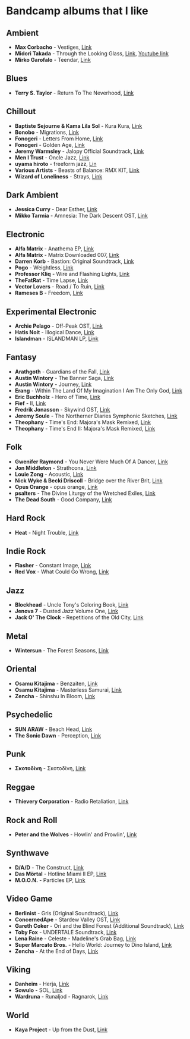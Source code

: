Bandcamp albums that I like
===========================

Ambient	
-------

  * **Max Corbacho** - Vestiges, [Link](https://maxcorbacho.bandcamp.com/album/vestiges)
  * **Midori Takada** - Through the Looking Glass, [Link](https://wrwtfww.com/album/through-the-looking-glass), [Youtube link](https://www.youtube.com/watch?v=eGjHJOnmDZA)
  * **Mirko Garofalo** - Teendar, [Link](https://mirkogarofalo.bandcamp.com/album/teendar)

Blues
-----

  * **Terry S. Taylor** - Return To The Neverhood, [Link](https://danielamosboots.bandcamp.com/album/return-to-the-neverhood)

Chillout
--------

  * **Baptiste Sejourne & Kama Lila Sol** - Kura Kura, [Link](https://numalove.bandcamp.com/album/kura-kura)
  * **Bonobo** - Migrations, [Link](https://bonobomusic.bandcamp.com/album/migration)
  * **Fonogeri** - Letters From Home, [Link](https://fonogeri.bandcamp.com/album/letters-from-home)
  * **Fonogeri** - Golden Age, [Link](https://fonogeri.bandcamp.com/album/golden-age)
  * **Jeremy Warmsley** - Jalopy Official Soundtrack, [Link](https://jeremywarmsley.bandcamp.com/album/jalopy-official-soundtrack)
  * **Men I Trust** - Oncle Jazz, [Link](https://menitrust.bandcamp.com/album/oncle-jazz)
  * **uyama hiroto** - freeform jazz, [Lin](https://rophrecordings.bandcamp.com/album/freeform-jazz)
  * **Various Artists** - Beasts of Balance: RMX KIT, [Link](http://music.disasterpeace.com/album/beasts-of-balance-rmx-kit)
  * **Wizard of Loneliness** - Strays, [Link](https://halcyontapes.bandcamp.com/album/strays)

Dark Ambient
------------

  * **Jessica Curry** - Dear Esther, [Link](https://jessicacurry.bandcamp.com/album/dear-esther)
  * **Mikko Tarmia** - Amnesia: The Dark Descent OST, [Link](https://mikkotarmia.bandcamp.com/album/amnesia-the-dark-descent-ost)

Electronic
----------

  * **Alfa Matrix** - Anathema EP, [Link](https://alfamatrix.bandcamp.com/album/anathema-ep)
  * **Alfa Matrix** - Matrix Downloaded 007, [Link](https://alfamatrix.bandcamp.com/album/matrix-downloaded-007)
  * **Darren Korb** - Bastion: Original Soundtrack, [Link](https://supergiantgames.bandcamp.com/album/bastion-original-soundtrack)
  * **Pogo** - Weightless, [Link](https://pogomix.bandcamp.com/album/weightless)
  * **Professor Kliq** - Wire and Flashing Lights, [Link](https://professorkliq.bandcamp.com/album/wire-and-flashing-lights)
  * **TheFatRat** - Time Lapse, [Link](https://thefatrat.bandcamp.com/track/time-lapse)
  * **Vector Lovers** - Road / To Ruin, [Link](https://vectorlovers.bandcamp.com/album/road-to-ruin)
  * **Rameses B** - Freedom, [Link](https://ramesesb.bandcamp.com/album/freedom)

Experimental Electronic
-----------------------

  * **Archie Pelago** - Off-Peak OST, [Link](https://archiepelago.bandcamp.com/album/off-peak-ost)
  * **Hatis Noit** - Illogical Dance, [Link](https://hatisnoit.bandcamp.com/album/illogical-dance)
  * **Islandman** - ISLANDMAN LP, [Link](https://islandman.bandcamp.com/album/islandman-lp)

Fantasy
-------

  * **Arathgoth** - Guardians of the Fall, [Link](https://arathgoth.bandcamp.com/album/guardians-of-the-fall)
  * **Austin Wintory** - The Banner Saga, [Link](https://austinwintory.bandcamp.com/album/the-banner-saga)
  * **Austin Wintory** - Journey, [Link](https://austinwintory.bandcamp.com/album/journey)
  * **Erang** - Within The Land Of My Imagination I Am The Only God, [Link](https://erang.bandcamp.com/album/within-the-land-of-my-imagination-i-am-the-only-god)
  * **Eric Buchholz** - Hero of Time, [Link](https://ericbuchholz.bandcamp.com/album/hero-of-time-music-from-the-legend-of-zelda-ocarina-of-time)
  * **Fief** - II, [Link](https://fief.bandcamp.com/album/ii)
  * **Fredrik Jonasson** - Skywind OST, [Link](https://jonassonfredrik.bandcamp.com/album/skywind-ost-fredrik-jonasson)
  * **Jeremy Soule** - The Northerner Diaries Symphonic Sketches, [Link](https://jeremysoule.bandcamp.com/album/the-northerner-diaries-symphonic-sketches)
  * **Theophany** - Time's End: Majora's Mask Remixed, [Link](https://theophany-rmx.bandcamp.com/album/times-end-majoras-mask-remixed)
  * **Theophany** - Time's End II: Majora's Mask Remixed, [Link](https://theophany-rmx.bandcamp.com/album/times-end-ii-majoras-mask-remixed)

Folk
----

  * **Gwenifer Raymond** - You Never Were Much Of A Dancer, [Link](https://tompkinssquare.bandcamp.com/album/you-never-were-much-of-a-dancer)
  * **Jon Middleton** - Strathcona, [Link](https://jonmiddleton.bandcamp.com/album/strathcona)
  * **Louie Zong** - Acoustic, [Link](https://louiezong.bandcamp.com/album/acoustic)
  * **Nick Wyke & Becki Driscoll** - Bridge over the River Brit, [Link](https://nickwykeandbeckidriscoll.bandcamp.com/album/bridge-over-the-river-brit)
  * **Opus Orange** - opus orange, [Link](https://opusorange.bandcamp.com/album/opus-orange)
  * **psalters** - The Divine Liturgy of the Wretched Exiles, [Link](https://psalters.bandcamp.com/album/the-divine-liturgy-of-the-wretched-exiles)
  * **The Dead South** - Good Company, [Link](https://thedeadsouth.bandcamp.com/album/good-company)


Hard Rock
---------

 * **Heat** - Night Trouble, [Link](https://heatbandofficial.bandcamp.com/album/night-trouble)

Indie Rock
----------

* **Flasher** - Constant Image, [Link](https://flasherdc.bandcamp.com/album/constant-image)
* **Red Vox** - What Could Go Wrong, [Link](https://vine.bandcamp.com/album/what-could-go-wrong)

Jazz
----

  * **Blockhead** - Uncle Tony's Coloring Book, [Link](https://blockheadnyc.bandcamp.com/album/uncle-tonys-coloring-book-2)
  * **Jenova 7** - Dusted Jazz Volume One, [Link](http://jenova7.com/album/dusted-jazz-volume-one)
  * **Jack O' The Clock** - Repetitions of the Old City, [Link](https://jackotheclock.bandcamp.com/album/repetitions-of-the-old-city-ii)

Metal
-----

  * **Wintersun** - The Forest Seasons, [Link](https://wintersun.bandcamp.com/album/the-forest-seasons)

Oriental
--------

  * **Osamu Kitajima** - Benzaiten, [Link](https://merlinsnoserecords.bandcamp.com/album/benzaiten)
  * **Osamu Kitajima** - Masterless Samurai, [Link](https://merlinsnoserecords.bandcamp.com/album/masterless-samurai)
  * **Zencha** - Shinshu In Bloom, [Link](https://zencha.bandcamp.com/album/shinshu-in-bloom)

Psychedelic
-----------

  * **SUN ARAW** - Beach Head, [Link](https://sunaraw.bandcamp.com/album/beach-head)
  * **The Sonic Dawn** - Perception, [Link](https://thesonicdawn.bandcamp.com/album/perception)

Punk
----

  * **Σκοτοδίνη** - Σκοτοδίνη, [Link](https://skotodini.bandcamp.com/album/--2)

Reggae
------

  * **Thievery Corporation** - Radio Retaliation, [Link](https://thieverycorporation.bandcamp.com/album/radio-retaliation)

Rock and Roll
-------------

  * **Peter and the Wolves** - Howlin' and Prowlin', [Link](https://peterandthewolvesband.bandcamp.com/album/howlin-and-prowlin)

Synthwave
---------

  * **D/A/D** - The Construct, [Link](https://dadmusic.bandcamp.com/)
  * **Das Mörtal** - Hotline Miami II EP, [Link](https://dasmortal.bandcamp.com/album/hotline-miami-ii-ep)
  * **M.O.O.N.** - Particles EP, [Link](https://music.musicofthemoon.com/album/particles-ep)

Video Game
----------

  * **Berlinist** - Gris (Original Soundtrack), [Link](https://berlinistband.bandcamp.com/album/gris-original-soundtrack)
  * **ConcernedApe** - Stardew Valley OST, [Link](https://concernedape.bandcamp.com/album/stardew-valley-ost)
  * **Gareth Coker** - Ori and the Blind Forest (Additional Soundtrack), [Link](https://garethcoker.bandcamp.com/album/ori-and-the-blind-forest-additional-soundtrack)
  * **Toby Fox** - UNDERTALE Soundtrack, [Link](https://tobyfox.bandcamp.com/album/undertale-soundtrack)
  * **Lena Raine** - Celeste - Madeline's Grab Bag, [Link](https://radicaldreamland.bandcamp.com/album/celeste-madelines-grab-bag)
  * **Super Marcato Bros.** - Hello World: Journey to Dino Island, [Link](https://supermarcatobros.bandcamp.com/album/hello-world-journey-to-dino-island)
  * **Zencha** - At the End of Days, [Link](https://zencha.bandcamp.com/album/at-the-end-of-days-2)

Viking
------

  * **Danheim** - Herja, [Link](https://danheim.bandcamp.com/album/herja)
  * **Sowulo** - SOL, [Link](https://sowulo.bandcamp.com/album/sol)
  * **Wardruna** - Runaljod - Ragnarok, [Link](https://wardruna.bandcamp.com/album/runaljod-ragnarok)

World
-----

  * **Kaya Project** - Up from the Dust, [Link](https://sebtaylor.bandcamp.com/album/up-from-the-dust)

